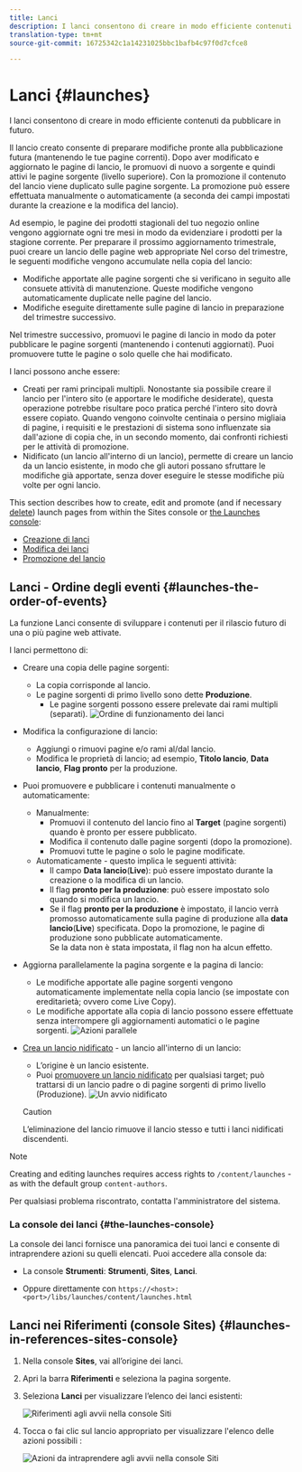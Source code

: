 ```yaml
---
title: Lanci
description: I lanci consentono di creare in modo efficiente contenuti da pubblicare in futuro. Consentono di preparare le modifiche per una pubblicazione futura, mantenendo le pagine correnti
translation-type: tm+mt
source-git-commit: 16725342c1a14231025bbc1bafb4c97f0d7cfce8

---
```



# Lanci {#launches}

I lanci consentono di creare in modo efficiente contenuti da pubblicare in futuro.

Il lancio creato consente di preparare modifiche pronte alla pubblicazione futura (mantenendo le tue pagine correnti). Dopo aver modificato e aggiornato le pagine di lancio, le promuovi di nuovo a sorgente e quindi attivi le pagine sorgente (livello superiore). Con la promozione il contenuto del lancio viene duplicato sulle pagine sorgente. La promozione può essere effettuata manualmente o automaticamente (a seconda dei campi impostati durante la creazione e la modifica del lancio).

Ad esempio, le pagine dei prodotti stagionali del tuo negozio online vengono aggiornate ogni tre mesi in modo da evidenziare i prodotti per la stagione corrente. Per preparare il prossimo aggiornamento trimestrale, puoi creare un lancio delle pagine web appropriate Nel corso del trimestre, le seguenti modifiche vengono accumulate nella copia del lancio:

* Modifiche apportate alle pagine sorgenti che si verificano in seguito alle consuete attività di manutenzione. Queste modifiche vengono automaticamente duplicate nelle pagine del lancio.
* Modifiche eseguite direttamente sulle pagine di lancio in preparazione del trimestre successivo.

Nel trimestre successivo, promuovi le pagine di lancio in modo da poter pubblicare le pagine sorgenti (mantenendo i contenuti aggiornati). Puoi promuovere tutte le pagine o solo quelle che hai modificato.

I lanci possono anche essere:

* Creati per rami principali multipli. Nonostante sia possibile creare il lancio per l&#39;intero sito (e apportare le modifiche desiderate), questa operazione potrebbe risultare poco pratica perché l&#39;intero sito dovrà essere copiato. Quando vengono coinvolte centinaia o persino migliaia di pagine, i requisiti e le prestazioni di sistema sono influenzate sia dall&#39;azione di copia che, in un secondo momento, dai confronti richiesti per le attività di promozione.
* Nidificato (un lancio all&#39;interno di un lancio), permette di creare un lancio da un lancio esistente, in modo che gli autori possano sfruttare le modifiche già apportate, senza dover eseguire le stesse modifiche più volte per ogni lancio.

This section describes how to create, edit and promote (and if necessary [delete](/help/sites-cloud/authoring/launches/creating.md#deleting-a-launch)) launch pages from within the Sites console or [the Launches console](#the-launches-console):

* [Creazione di lanci](/help/sites-cloud/authoring/launches/creating.md)
* [Modifica dei lanci](/help/sites-cloud/authoring/launches/editing.md)
* [Promozione del lancio](/help/sites-cloud/authoring/launches/promoting.md)

## Lanci - Ordine degli eventi {#launches-the-order-of-events}

La funzione Lanci consente di sviluppare i contenuti per il rilascio futuro di una o più pagine web attivate.

I lanci permettono di:

* Creare una copia delle pagine sorgenti:
   * La copia corrisponde al lancio.
   * Le pagine sorgenti di primo livello sono dette **Produzione**.
      * Le pagine sorgenti possono essere prelevate dai rami multipli (separati).
   ![Ordine di funzionamento dei lanci](/help/sites-cloud/authoring/assets/launches-order.png)

* Modifica la configurazione di lancio:
   * Aggiungi o rimuovi pagine e/o rami al/dal lancio.
   * Modifica le proprietà di lancio; ad esempio, **Titolo lancio**, **Data lancio**, **Flag pronto** per la produzione.
* Puoi promuovere e pubblicare i contenuti manualmente o automaticamente:
   * Manualmente:
      * Promuovi il contenuto del lancio fino al **Target** (pagine sorgenti) quando è pronto per essere pubblicato.
      * Modifica il contenuto dalle pagine sorgenti (dopo la promozione).
      * Promuovi tutte le pagine o solo le pagine modificate.
   * Automaticamente - questo implica le seguenti attività:
      * Il campo **Data** **lancio**(**Live**): può essere impostato durante la creazione o la modifica di un lancio.
      * Il flag **pronto per la produzione**: può essere impostato solo quando si modifica un lancio.
      * Se il flag **pronto per la produzione** è impostato, il lancio verrà promosso automaticamente sulla pagine di produzione alla **data** **lancio**(**Live**) specificata. Dopo la promozione, le pagine di produzione sono pubblicate automaticamente.\
         Se la data non è stata impostata, il flag non ha alcun effetto.
* Aggiorna parallelamente la pagina sorgente e la pagina di lancio:
   * Le modifiche apportate alle pagine sorgenti vengono automaticamente implementate nella copia lancio (se impostate con ereditarietà; ovvero come Live Copy).
   * Le modifiche apportate alla copia di lancio possono essere effettuate senza interrompere gli aggiornamenti automatici o le pagine sorgenti.
   ![Azioni parallele](/help/sites-cloud/authoring/assets/launches-parallel.png)

* [Crea un lancio nidificato](/help/sites-cloud/authoring/launches/creating.md#creating-a-nested-launch) - un lancio all&#39;interno di un lancio:
   * L’origine è un lancio esistente.
   * Puoi [promuovere un lancio nidificato](/help/sites-cloud/authoring/launches/promoting.md#promoting-a-nested-launch) per qualsiasi target; può trattarsi di un lancio padre o di pagine sorgenti di primo livello (Produzione).
   ![Un avvio nidificato](/help/sites-cloud/authoring/assets/launches-nested.png)

   >[!CAUTION]
   >
   >L’eliminazione del lancio rimuove il lancio stesso e tutti i lanci nidificati discendenti.

>[!NOTE]
>
>Creating and editing launches requires access rights to `/content/launches` - as with the default group `content-authors`.
>
>Per qualsiasi problema riscontrato, contatta l&#39;amministratore del sistema.

### La console dei lanci {#the-launches-console}

La console dei lanci fornisce una panoramica dei tuoi lanci e consente di intraprendere azioni su quelli elencati. Puoi accedere alla console da:

* La console **Strumenti**: **Strumenti**, **Sites**, **Lanci**.

* Oppure direttamente con `https://<host>:<port>/libs/launches/content/launches.html`

## Lanci nei Riferimenti (console Sites) {#launches-in-references-sites-console}

1. Nella console **Sites**, vai all’origine dei lanci.
1. Apri la barra **Riferimenti** e seleziona la pagina sorgente.
1. Seleziona **Lanci** per visualizzare l’elenco dei lanci esistenti:

   ![Riferimenti agli avvii nella console Siti](/help/sites-cloud/authoring/assets/launches-references.png)

1. Tocca o fai clic sul lancio appropriato per visualizzare l&#39;elenco delle azioni possibili :

   ![Azioni da intraprendere agli avvii nella console Siti](/help/sites-cloud/authoring/assets/launches-references-actions.png)
